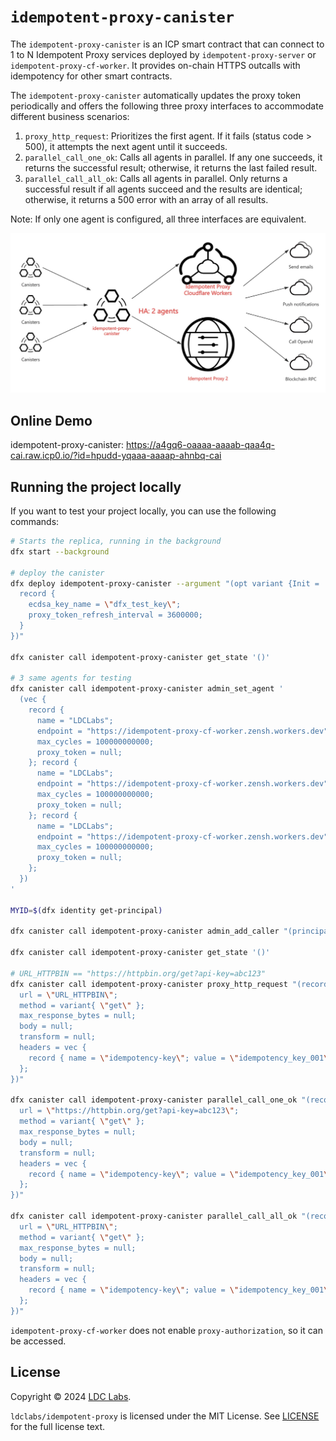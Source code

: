 # `idempotent-proxy-canister`

The `idempotent-proxy-canister` is an ICP smart contract that can connect to 1 to N Idempotent Proxy services deployed by `idempotent-proxy-server` or `idempotent-proxy-cf-worker`. It provides on-chain HTTPS outcalls with idempotency for other smart contracts.

The `idempotent-proxy-canister` automatically updates the proxy token periodically and offers the following three proxy interfaces to accommodate different business scenarios:

1. `proxy_http_request`: Prioritizes the first agent. If it fails (status code > 500), it attempts the next agent until it succeeds.
2. `parallel_call_one_ok`: Calls all agents in parallel. If any one succeeds, it returns the successful result; otherwise, it returns the last failed result.
3. `parallel_call_all_ok`: Calls all agents in parallel. Only returns a successful result if all agents succeed and the results are identical; otherwise, it returns a 500 error with an array of all results.

Note: If only one agent is configured, all three interfaces are equivalent.

![Idempotent Proxy Canister](../../idempotent-proxy-canister.webp)

## Online Demo

idempotent-proxy-canister: https://a4gq6-oaaaa-aaaab-qaa4q-cai.raw.icp0.io/?id=hpudd-yqaaa-aaaap-ahnbq-cai

## Running the project locally

If you want to test your project locally, you can use the following commands:

```bash
# Starts the replica, running in the background
dfx start --background

# deploy the canister
dfx deploy idempotent-proxy-canister --argument "(opt variant {Init =
  record {
    ecdsa_key_name = \"dfx_test_key\";
    proxy_token_refresh_interval = 3600000;
  }
})"

dfx canister call idempotent-proxy-canister get_state '()'

# 3 same agents for testing
dfx canister call idempotent-proxy-canister admin_set_agent '
  (vec {
    record {
      name = "LDCLabs";
      endpoint = "https://idempotent-proxy-cf-worker.zensh.workers.dev";
      max_cycles = 100000000000;
      proxy_token = null;
    }; record {
      name = "LDCLabs";
      endpoint = "https://idempotent-proxy-cf-worker.zensh.workers.dev";
      max_cycles = 100000000000;
      proxy_token = null;
    }; record {
      name = "LDCLabs";
      endpoint = "https://idempotent-proxy-cf-worker.zensh.workers.dev";
      max_cycles = 100000000000;
      proxy_token = null;
    };
  })
'

MYID=$(dfx identity get-principal)

dfx canister call idempotent-proxy-canister admin_add_caller "(principal \"$MYID\")"

dfx canister call idempotent-proxy-canister get_state '()'

# URL_HTTPBIN == "https://httpbin.org/get?api-key=abc123"
dfx canister call idempotent-proxy-canister proxy_http_request "(record {
  url = \"URL_HTTPBIN\";
  method = variant{ \"get\" };
  max_response_bytes = null;
  body = null;
  transform = null;
  headers = vec {
    record { name = \"idempotency-key\"; value = \"idempotency_key_001\"; };
  };
})"

dfx canister call idempotent-proxy-canister parallel_call_one_ok "(record {
  url = \"https://httpbin.org/get?api-key=abc123\";
  method = variant{ \"get\" };
  max_response_bytes = null;
  body = null;
  transform = null;
  headers = vec {
    record { name = \"idempotency-key\"; value = \"idempotency_key_001\"; };
  };
})"

dfx canister call idempotent-proxy-canister parallel_call_all_ok "(record {
  url = \"URL_HTTPBIN\";
  method = variant{ \"get\" };
  max_response_bytes = null;
  body = null;
  transform = null;
  headers = vec {
    record { name = \"idempotency-key\"; value = \"idempotency_key_001\"; };
  };
})"

```

`idempotent-proxy-cf-worker` does not enable `proxy-authorization`, so it can be accessed.

## License
Copyright © 2024 [LDC Labs](https://github.com/ldclabs).

`ldclabs/idempotent-proxy` is licensed under the MIT License. See [LICENSE](../../LICENSE-MIT) for the full license text.